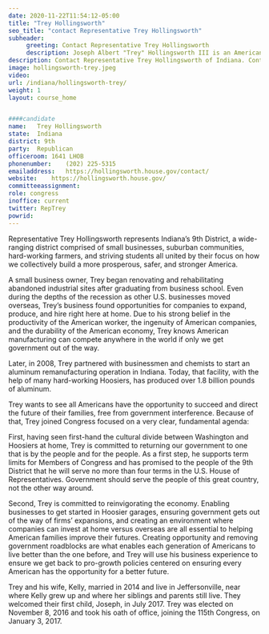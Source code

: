 ```yaml
---
date: 2020-11-22T11:54:12-05:00
title: "Trey Hollingsworth"
seo_title: "contact Representative Trey Hollingsworth"
subheader:
     greeting: Contact Representative Trey Hollingsworth 
     description: Joseph Albert "Trey" Hollingsworth III is an American businessman and politician who is the U.S. Representative for Indiana's 9th congressional district, serving since 2017. He is a member of the Republican Party. Hollingsworth serves on the House of Representatives Financial Services Committee.
description: Contact Representative Trey Hollingsworth of Indiana. Contact information for Trey Hollingsworth includes email address, phone number, and mailing address.
image: hollingsworth-trey.jpeg
video: 
url: /indiana/hollingsworth-trey/
weight: 1
layout: course_home


####candidate
name:	Trey Hollingsworth
state:	Indiana
district: 9th
party:	Republican
officeroom:	1641 LHOB
phonenumber:	(202) 225-5315
emailaddress:	https://hollingsworth.house.gov/contact/
website:	https://hollingsworth.house.gov/
committeeassignment: 
role: congress
inoffice: current
twitter: RepTrey
powrid: 
---
```


Representative Trey Hollingsworth represents Indiana’s 9th District, a wide-ranging district comprised of small businesses, suburban communities, hard-working farmers, and striving students all united by their focus on how we collectively build a more prosperous, safer, and stronger America.

A small business owner, Trey began renovating and rehabilitating abandoned industrial sites after graduating from business school.  Even during the depths of the recession as other U.S. businesses moved overseas, Trey’s business found opportunities for companies to expand, produce, and hire right here at home. Due to his strong belief in the productivity of the American worker, the ingenuity of American companies, and the durability of the American economy, Trey knows American manufacturing can compete anywhere in the world if only we get government out of the way.

Later, in 2008, Trey partnered with businessmen and chemists to start an aluminum remanufacturing operation in Indiana.  Today, that facility, with the help of many hard-working Hoosiers, has produced over 1.8 billion pounds of aluminum.

Trey wants to see all Americans have the opportunity to succeed and direct the future of their families, free from government interference.  Because of that, Trey joined Congress focused on a very clear, fundamental agenda:

First, having seen first-hand the cultural divide between Washington and Hoosiers at home, Trey is committed to returning our government to one that is by the people and for the people.  As a first step, he supports term limits for Members of Congress and has promised to the people of the 9th District that he will serve no more than four terms in the U.S. House of Representatives.  Government should serve the people of this great country, not the other way around.

Second, Trey is committed to reinvigorating the economy.  Enabling businesses to get started in Hoosier garages, ensuring government gets out of the way of firms’ expansions, and creating an environment where companies can invest at home versus overseas are all essential to helping American families improve their futures.  Creating opportunity and removing government roadblocks are what enables each generation of Americans to live better than the one before, and Trey will use his business experience to ensure we get back to pro-growth policies centered on ensuring every American has the opportunity for a better future.

Trey and his wife, Kelly, married in 2014 and live in Jeffersonville, near where Kelly grew up and where her siblings and parents still live. They welcomed their first child, Joseph, in July 2017. Trey was elected on November 8, 2016 and took his oath of office, joining the 115th Congress, on January 3, 2017.